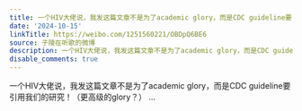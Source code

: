 ```yaml
---
title: 一个HIV大佬说，我发这篇文章不是为了academic glory，而是CDC guideline要引用我们的研究！（更高级的glory？）
date: '2024-10-15'
linkTitle: https://weibo.com/1251560221/OBDpQ6BE6
source: 子陵在听歌的微博
description: 一个HIV大佬说，我发这篇文章不是为了academic glory，而是CDC guideline要引用我们的研究！（更高级的glory？）  ...
disable_comments: true
---
```

一个HIV大佬说，我发这篇文章不是为了academic glory，而是CDC guideline要引用我们的研究！（更高级的glory？）  ...